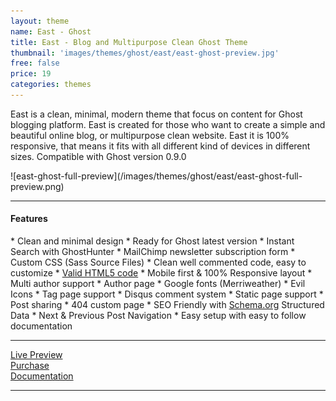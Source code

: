 ```yaml
---
layout: theme
name: East - Ghost
title: East - Blog and Multipurpose Clean Ghost Theme
thumbnail: 'images/themes/ghost/east/east-ghost-preview.jpg'
free: false
price: 19
categories: themes
---
```


East is a clean, minimal, modern theme that focus on content for Ghost blogging platform. East is created for those who want to create a simple and beautiful online blog, or multipurpose clean website. East it is 100% responsive, that means it fits with all different kind of devices in different sizes. Compatible with Ghost version 0.9.0

<div class="darker-bg-image-wrap" markdown='1'>
  ![east-ghost-full-preview](/images/themes/ghost/east/east-ghost-full-preview.png)
</div>

---

#### Features

<div class="check-list" markdown='1'>
  * Clean and minimal design
  * Ready for Ghost latest version
  * Instant Search with GhostHunter
  * MailChimp newsletter subscription form
  * Custom CSS (Sass Source Files)
  * Clean well commented code, easy to customize
  * <a href="https://validator.w3.org/nu/?doc=http%3A%2F%2Feast.aspirethemes.com%2F">Valid HTML5 code<a/>
  * Mobile first &amp; 100% Responsive layout
  * Multi author support
  * Author page
  * Google fonts (Merriweather)
  * Evil Icons
  * Tag page support
  * Disqus comment system
  * Static page support
  * Post sharing
  * 404 custom page
  * SEO Friendly with <a href="http://Schema.org">Schema.org</a> Structured Data
  * Next &amp; Previous Post Navigation
  * Easy setup with easy to follow documentation
</div>

---

<div class="row">
  <div class="column medium-4 large-4">
    <a class="button button--large button--expand" href="http://east.aspirethemes.com/" target="_blank">Live Preview</a>
  </div>
  <div class="column medium-4 large-4">
    <a class="button button--expand button--large button--success" href="http://themeforest.net/item/east-blog-and-multipurpose-clean-ghost-theme/14714255" target="_blank">Purchase</a>
  </div>
  <div class="column medium-4 large-4">
    <a class="button button--large button--expand" href="http://aspirethemes.com/docs/east-ghost.html" target="_blank">Documentation</a>
  </div>
</div>

---
